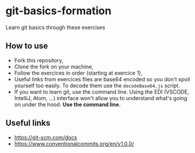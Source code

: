 # git-basics-formation

Learn git basics through these exercises

## How to use

- Fork this repository,
- Clone the fork on your machine,
- Follow the exercices in order (starting at exercice 1),
- Useful links from exercices files are base64 encoded so you don't spoil yourself too easily. To decode them use the `decodeBase64.js` script.
- If you want to learn git, use the command line. Using the EDI (VSCODE, IntelliJ, Atom, ...) interface won't allow you to understand what's going on under the hood. **Use the command line.**

## Useful links

- <https://git-scm.com/docs>
- <https://www.conventionalcommits.org/en/v1.0.0/>
